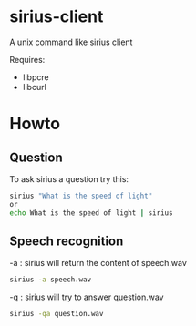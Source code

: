 # sirius-client
A unix command like sirius client

Requires:

* libpcre
* libcurl

# Howto

## Question
To ask sirius a question try this:
```bash
sirius "What is the speed of light"
or
echo What is the speed of light | sirius
```

## Speech recognition
-a : sirius will return the content of speech.wav
```bash
sirius -a speech.wav
```

-q : sirius will try to answer question.wav
```bash
sirius -qa question.wav
```

